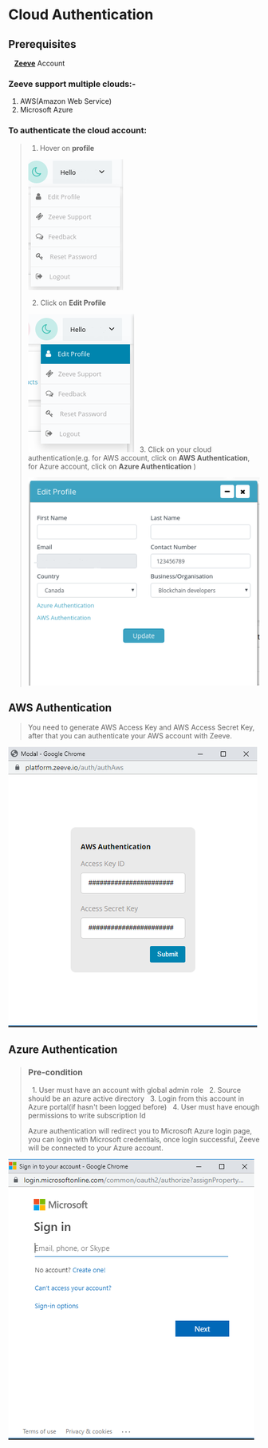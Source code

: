 # Cloud Authentication

## Prerequisites

   **[Zeeve](https://www.zeeve.io/)** Account

### Zeeve support multiple clouds:-

1.  AWS(Amazon Web Service) 
2.  Microsoft Azure 

### To authenticate the cloud account:

> 1. Hover on **profile** 
> 
> ![](images/profile.png)
> 
>   2. Click on **Edit Profile**
> 
> ![](images/profilemenu.png)
>   3. Click on your cloud authentication(e.g. for AWS account, click on **AWS Authentication**, for Azure account, click on **Azure
> Authentication** )
> 
> ![](images/editprofile.png)

## AWS Authentication

> You need to generate AWS Access Key and AWS Access Secret Key, after that you can authenticate your AWS account with Zeeve.

![](images/awslogin.png)

## Azure Authentication

> ### Pre-condition
> 
>   1. User must have an account with global admin role
>   2. Source should be an azure active directory
>   3. Login from this account in Azure portal(if hasn't been logged before)
>   4. User must have enough permissions to write subscription Id
> 
> Azure authentication will redirect you to Microsoft Azure login page, you can login with Microsoft credentials, once login successful, Zeeve will be connected to your Azure account.

![](images/azurelogin.png)
